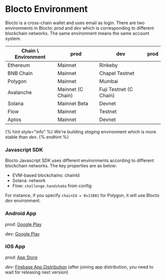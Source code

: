 # Blocto Environment

Blocto is a cross-chain wallet and uses email as login. There are two environments in Blocto: _prod_ and _dev_ which is corresponding to different blockchain networks. The same environment means the same account system.

| Chain \ Environment | prod              | dev                    | prod |
| ------------------- | ----------------- | ---------------------- | ---- |
| Ethereum            | Mainnet           | Rinkeby                |      |
| BNB Chain           | Mainnet           | Chapel Testnet         |      |
| Polygon             | Mainnet           | Mumbai                 |      |
| Avalanche           | Mainnet (C Chain) | Fuji Testnet (C Chain) |      |
| Solana              | Mainnet Beta      | Devnet                 |      |
| Flow                | Mainnet           | Testnet                |      |
| Aptos               | Mainnet           | Devnet                 |      |

{% hint style="info" %}
We're building _staging_ environment which is more stable than _dev_.
{% endhint %}



### Javascript SDK

Blocto Javascript SDK uses different environments according to different blockchain networks. The key properties are as below:

* EVM-based blockchains: chainId
* Solana: network
* Flow: `challenge.handshake` from config

For instance, if you specify `chainId = 0x13881` for Polygon, it will use Blocto _dev_ environment.



### Android App

_prod_: [Google Play](https://play.google.com/store/apps/details?id=com.portto.blocto)

dev: [Google Play](https://play.google.com/store/apps/details?id=com.portto.blocto.dev)



### iOS App

_prod_: [App Store](https://apps.apple.com/tw/app/blocto/id1481181682)

_dev_: [Firebase App Distribution](https://appdistribution.firebase.dev/i/9bf7a7686de52079) (after joining app distribution, you need to wait for releasing next version)
